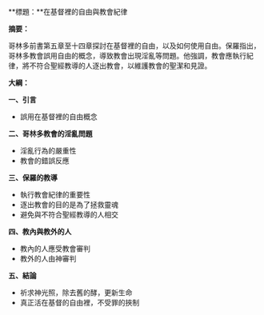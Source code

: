 **標題：**在基督裡的自由與教會紀律

**摘要：**

哥林多前書第五章至十四章探討在基督裡的自由，以及如何使用自由。保羅指出，哥林多教會誤用自由的概念，導致教會出現淫亂等問題。他強調，教會應執行紀律，將不符合聖經教導的人逐出教會，以維護教會的聖潔和見證。

**大綱：**

**一、引言**
* 誤用在基督裡的自由概念

**二、哥林多教會的淫亂問題**
* 淫亂行為的嚴重性
* 教會的錯誤反應

**三、保羅的教導**
* 執行教會紀律的重要性
* 逐出教會的目的是為了拯救靈魂
* 避免與不符合聖經教導的人相交

**四、教內與教外的人**
* 教內的人應受教會審判
* 教外的人由神審判

**五、結論**
* 祈求神光照，除去舊的酵，更新生命
* 真正活在基督的自由裡，不受罪的挾制